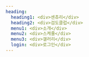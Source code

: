 ```yaml
---
heading:
  heading1: <div>센츄리</div>
  heading2: <div>검도클럽</div>
  menu1: <div>소개</div>
  menu2: <div>스케쥴</div>
  menu3: <div>갤러리</div>
  login: <div>로그인</div>
---
```

